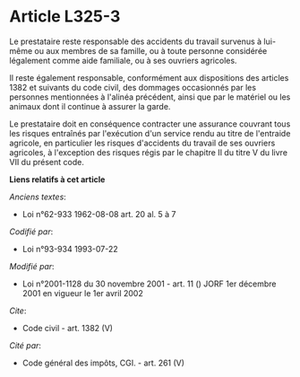 # Article L325-3

Le prestataire reste responsable des accidents du travail survenus à lui-même ou aux membres de sa famille, ou à toute
personne considérée légalement comme aide familiale, ou à ses ouvriers agricoles. 

Il reste également responsable, conformément aux dispositions des articles 1382 et suivants du code civil, des dommages
occasionnés par les personnes mentionnées à l'alinéa précédent, ainsi que par le matériel ou les animaux dont il continue à
assurer la garde. 

Le prestataire doit en conséquence contracter une assurance couvrant tous les risques entraînés par l'exécution d'un service
rendu au titre de l'entraide agricole, en particulier les risques d'accidents du travail de ses ouvriers agricoles, à
l'exception des risques régis par le chapitre II du titre V du livre VII du présent code.

**Liens relatifs à cet article**

_Anciens textes_:

  - Loi n°62-933 1962-08-08 art. 20 al. 5 à 7

_Codifié par_:

  - Loi n°93-934 1993-07-22

_Modifié par_:

  - Loi n°2001-1128 du 30 novembre 2001 - art. 11 () JORF 1er décembre 2001 en vigueur le 1er avril 2002

_Cite_:

  - Code civil - art. 1382 (V)

_Cité par_:

  - Code général des impôts, CGI. - art. 261 (V)
